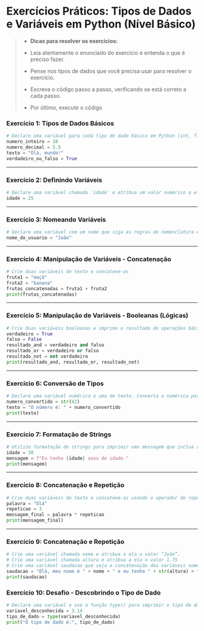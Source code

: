 # **Exercícios Práticos: Tipos de Dados e Variáveis em Python (Nível Básico)**

> * **Dicas para resolver os exercícios:**
> 
> * Leia atentamente o enunciado do exercício e entenda o que é preciso fazer.
> 
> * Pense nos tipos de dados que você precisa usar para resolver o exercício.
> 
> * Escreva o código passo a passo, verificando se está correto a cada passo.
> 
> * Por último, execute o código


### **Exercício 1: Tipos de Dados Básicos**
```python
# Declare uma variável para cada tipo de dado básico em Python (int, float, str, bool)
numero_inteiro = 10
numero_decimal = 5.5
texto = "Olá, mundo!"
verdadeiro_ou_falso = True
```
---

### **Exercício 2: Definindo Variáveis**
```python
# Declare uma variável chamada 'idade' e atribua um valor numérico a ela
idade = 25
```
---

### **Exercício 3: Nomeando Variáveis**
```python
# Declare uma variável com um nome que siga as regras de nomenclatura em Python
nome_do_usuario = "João"
```
---

### **Exercício 4: Manipulação de Variáveis - Concatenação**

```python
# Crie duas variáveis de texto e concatene-as
fruta1 = "maçã"
fruta2 = "banana"
frutas_concatenadas = fruta1 + fruta2
print(frutas_concatenadas)
```
---

### **Exercício 5: Manipulação de Variáveis - Booleanas (Lógicas)**
```python
# Crie duas variáveis booleanas e imprima o resultado de operações básicas (and, or, not)
verdadeiro = True
falso = False
resultado_and = verdadeiro and falso
resultado_or = verdadeiro or falso
resultado_not = not verdadeiro
print(resultado_and, resultado_or, resultado_not)
```
---

### **Exercício 6: Conversão de Tipos**
```python
# Declare uma variável numérica e uma de texto. Converta a numérica para texto e concatene com a variável de texto.
numero_convertido = str(42)
texto = "O número é: " + numero_convertido
print(texto)
```
---

### **Exercício 7: Formatação de Strings**
```python
# Utilize formatação de strings para imprimir uma mensagem que inclua variáveis.
idade = 30
mensagem = f"Eu tenho {idade} anos de idade."
print(mensagem)
```
---

### **Exercício 8: Concatenação e Repetição**
```python
# Crie duas variáveis de texto e concatene-as usando o operador de repetição (*).
palavra = "Olá"
repeticao = 3
mensagem_final = palavra * repeticao
print(mensagem_final)
```
---

### **Exercício 9: Concatenação e Repetição**
```python
# Crie uma variável chamada nome e atribua a ela o valor “João”. 
# Crie uma variável chamada altura e atribua a ela o valor 1.75 
# Crie uma variável saudacao que seja a concatenação das variáveis nome e altura
saudacao = "Olá, meu nome é " + nome + " e eu tenho " + str(altura) + "m de altura."
print(saudacao)

```


### **Exercício 10: Desafio - Descobrindo o Tipo de Dado**
```python
# Declare uma variável e use a função type() para imprimir o tipo de dado.
variavel_desconhecida = 3.14
tipo_de_dado = type(variavel_desconhecida)
print("O tipo de dado é:", tipo_de_dado)
```

